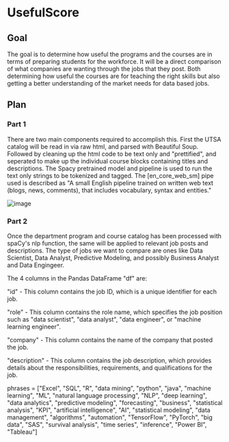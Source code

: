 # UsefulScore

## Goal
The goal is to determine how useful the programs and the courses are in terms of preparing students for the workforce.  It will be a direct comparison of what companies are wanting through the jobs that they post.  Both determining how useful the courses are for teaching the right skills but also getting a better understanding of the market needs for data based jobs.

## Plan

### Part 1
There are two main components required to accomplish this.  First the UTSA catalog will be read in via raw html, and parsed with Beautiful Soup.  Followed by cleaning up the html code to be text only and "prettified", and seperated to make up the individual course blocks containing titles and descriptions. The Spacy pretrained model and pipeline is used to run the text only strings to be tokenized and tagged.  The [en_core_web_sm] pipe used is described as "A small English pipeline trained on written web text (blogs, news, comments), that includes vocabulary, syntax and entities."


![image](https://user-images.githubusercontent.com/117322020/221216365-7db3f421-f203-4dd6-9a60-eec0a27ea31f.png)

### Part 2
Once the department program and course catalog has been processed with spaCy's nlp function, the same will be applied to relevant job posts and descriptions.  The type of jobs we want to compare are ones like Data Scientist, Data Analyst, Predictive Modeling, and possibly Business Analyst and Data Engingeer.



The 4 columns in the Pandas DataFrame "df" are:

"id" - This column contains the job ID, which is a unique identifier for each job.

"role" - This column contains the role name, which specifies the job position such as "data scientist", "data analyst", "data engineer", or "machine learning engineer".

"company" - This column contains the name of the company that posted the job.

"description" - This column contains the job description, which provides details about the responsibilities, requirements, and qualifications for the job.


phrases = ["Excel", "SQL", "R", "data mining", "python", "java", "machine learning", "ML", "natural language processing", "NLP", "deep learning", "data analytics", "predictive modeling", "forecasting", "business", "statistical analysis", "KPI", "artificial intelligence", "AI", "statistical modeling", "data management", "algorithms", "automation", "TensorFlow", "PyTorch", "big data", "SAS", "survival analysis", "time series", "inference", "Power BI", "Tableau"]
